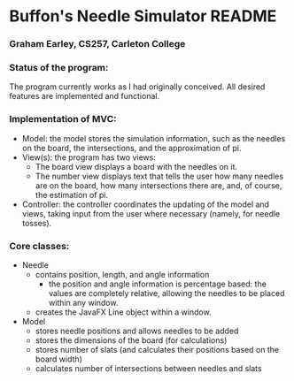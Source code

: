 # Buffon's Needle Simulator README #
### Graham Earley, CS257, Carleton College ###

### Status of the program:
The program currently works as I had originally conceived. All desired features are
implemented and functional.

### Implementation of MVC:
- Model: the model stores the simulation information, such as the needles on
  the board, the intersections, and the approximation of pi.
- View(s): the program has two views:
    - The board view displays a board with the needles on it.
    - The number view displays text that tells the user how many
      needles are on the board, how many intersections there are,
      and, of course, the estimation of pi.
- Controller: the controller coordinates the updating of the model and views,
  taking input from the user where necessary (namely, for needle tosses).
      
### Core classes:
- Needle
    - contains position, length, and angle information
        - the position and angle information is percentage based:
          the values are completely relative, allowing the needles
          to be placed within any window.
    - creates the JavaFX Line object within a window.
- Model
    - stores needle positions and allows needles to be added
    - stores the dimensions of the board (for calculations)
    - stores number of slats (and calculates their positions based on
      the board width)
    - calculates number of intersections between needles and slats